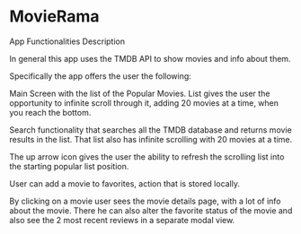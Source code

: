 # MovieRama

App Functionalities Description

In general this app uses the TMDB API to show movies and info about them. 

Specifically the app offers the user the following:

  Main Screen with the list of the Popular Movies. List gives the user the opportunity to infinite scroll through it, adding 20 movies at a time, when you reach the bottom.
  
  Search functionality that searches all the TMDB database and returns movie results in the list. That list also has infinite scrolling with 20 movies at a time.
  
  The up arrow icon gives the user the ability to refresh the scrolling list into the starting popular list position.
  
  User can add a movie to favorites, action that is stored locally.
  
  By clicking on a movie user sees the movie details page, with a lot of info about the movie. There he can also alter the favorite status of the movie and also see the 2 most recent reviews in a separate modal view.  
